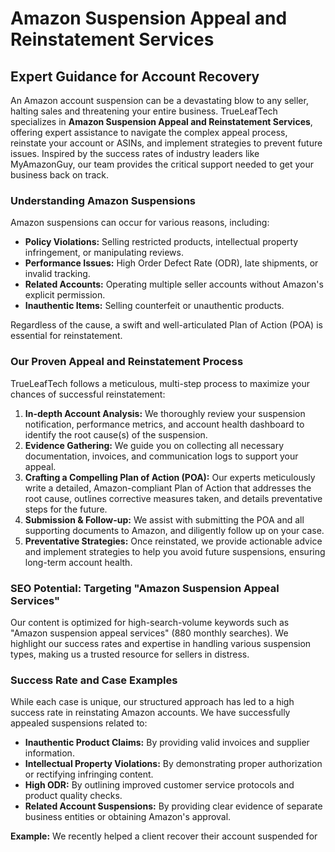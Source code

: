 # Amazon Suspension Appeal and Reinstatement Services

## Expert Guidance for Account Recovery

An Amazon account suspension can be a devastating blow to any seller, halting sales and threatening your entire business. TrueLeafTech specializes in **Amazon Suspension Appeal and Reinstatement Services**, offering expert assistance to navigate the complex appeal process, reinstate your account or ASINs, and implement strategies to prevent future issues. Inspired by the success rates of industry leaders like MyAmazonGuy, our team provides the critical support needed to get your business back on track.

### Understanding Amazon Suspensions

Amazon suspensions can occur for various reasons, including:

*   **Policy Violations:** Selling restricted products, intellectual property infringement, or manipulating reviews.
*   **Performance Issues:** High Order Defect Rate (ODR), late shipments, or invalid tracking.
*   **Related Accounts:** Operating multiple seller accounts without Amazon's explicit permission.
*   **Inauthentic Items:** Selling counterfeit or unauthentic products.

Regardless of the cause, a swift and well-articulated Plan of Action (POA) is essential for reinstatement.

### Our Proven Appeal and Reinstatement Process

TrueLeafTech follows a meticulous, multi-step process to maximize your chances of successful reinstatement:

1.  **In-depth Account Analysis:** We thoroughly review your suspension notification, performance metrics, and account health dashboard to identify the root cause(s) of the suspension.
2.  **Evidence Gathering:** We guide you on collecting all necessary documentation, invoices, and communication logs to support your appeal.
3.  **Crafting a Compelling Plan of Action (POA):** Our experts meticulously write a detailed, Amazon-compliant Plan of Action that addresses the root cause, outlines corrective measures taken, and details preventative steps for the future.
4.  **Submission & Follow-up:** We assist with submitting the POA and all supporting documents to Amazon, and diligently follow up on your case.
5.  **Preventative Strategies:** Once reinstated, we provide actionable advice and implement strategies to help you avoid future suspensions, ensuring long-term account health.

### SEO Potential: Targeting "Amazon Suspension Appeal Services"

Our content is optimized for high-search-volume keywords such as "Amazon suspension appeal services" (880 monthly searches). We highlight our success rates and expertise in handling various suspension types, making us a trusted resource for sellers in distress.

### Success Rate and Case Examples

While each case is unique, our structured approach has led to a high success rate in reinstating Amazon accounts. We have successfully appealed suspensions related to:

*   **Inauthentic Product Claims:** By providing valid invoices and supplier information.
*   **Intellectual Property Violations:** By demonstrating proper authorization or rectifying infringing content.
*   **High ODR:** By outlining improved customer service protocols and product quality checks.
*   **Related Account Suspensions:** By providing clear evidence of separate business entities or obtaining Amazon's approval.

**Example:** We recently helped a client recover their account suspended for 

